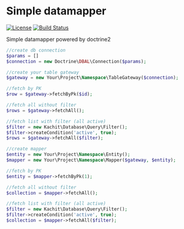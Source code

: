 Simple datamapper
===========
[![License](https://poser.pugx.org/leaphly/cart-bundle/license.svg)](https://packagist.org/packages/leaphly/cart-bundle)
[![Build Status](https://travis-ci.org/Kachit/doctrine-datamapper.svg?branch=master)](https://travis-ci.org/Kachit/doctrine-datamapper)

Simple datamapper powered by doctrine2

```php
//create db connection
$params = []
$connection = new Doctrine\DBAL\Connection($params);
```

```php
//create your table gateway
$gateway = new Your\Project\Namespace\TableGateway($connection);

//fetch by PK
$row = $gateway->fetchByPk($id);

//fetch all without filter
$rows = $gateway->fetchAll();

//fetch list with filter (all active)
$filter = new Kachit\Database\Query\Filter();
$filter->createCondition('active', true);
$rows = $gateway->fetchAll($filter);
```

```php
//create mapper
$entity = new Your\Project\Namespace\Entity();
$mapper = new Your\Project\Namespace\Mapper($gateway, $entity);

//fetch by PK
$entity = $mapper->fetchByPk(1);

//fetch all without filter
$collection = $mapper->fetchAll();

//fetch list with filter (all active)
$filter = new Kachit\Database\Query\Filter();
$filter->createCondition('active', true);
$collection = $mapper->fetchAll($filter);
```
